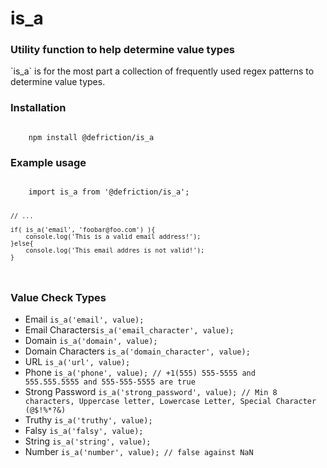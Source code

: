 # is_a
### Utility function to help determine value types
<p>`is_a` is for the most part a collection of frequently used regex patterns to determine value types.</p>

### Installation
<code>
    npm install @defriction/is_a
</code>

### Example usage
<code>
    import is_a from '@defriction/is_a';

    // ... 

    if( is_a('email', 'foobar@foo.com') ){
        console.log('This is a valid email address!');
    }else{
        console.log('This email addres is not valid!');
    }
</code>

### Value Check Types
 - Email <code>is_a('email', value);</code>
 - Email Characters<code>is_a('email_character', value);</code>
 - Domain <code>is_a('domain', value);</code>
 - Domain Characters <code>is_a('domain_character', value);</code>
 - URL <code>is_a('url', value);</code>
 - Phone <code>is_a('phone', value);  // +1(555) 555-5555 and 555.555.5555 and 555-555-5555 are true</code>
 - Strong Password <code>is_a('strong_password', value); // Min 8 characters, Uppercase letter, Lowercase Letter, Special Character (@$!%*?&)</code>
 - Truthy <code>is_a('truthy', value);</code>
 - Falsy <code>is_a('falsy', value);</code>
 - String <code>is_a('string', value);</code>
 - Number <code>is_a('number', value); // false against NaN</code>
